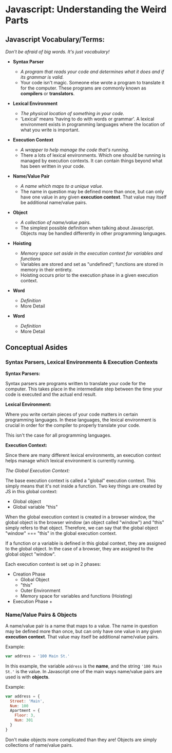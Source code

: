 # Javascript: Understanding the Weird Parts

## Javascript Vocabulary/Terms:

*Don't be afraid of big words. It's just vocabulary!*

+ **Syntax Parser**
  - *A program that reads your code and determines what it does and if its
  grammar is valid.*
  - Your code isn't magic. Someone else wrote a program to translate it for the
  computer. These programs are commonly known as **compilers** or **translators**.

+ **Lexical Environment**
  - *The physical location of something in your code.*
  - 'Lexical' means 'having to do with words or grammar'. A lexical environment
  exists in programming languages where the location of what you write is important.

+ **Execution Context**
  - *A wrapper to help manage the code that's running.*
  - There a lots of lexical environments. Which one should be running is managed
  by execution contexts. It can contain things beyond what has been written in
  your code.

+ **Name/Value Pair**
  - *A name which maps to a unique value.*
  - The name in question may be defined more than once, but can only have one value
  in any given **execution context**. That value may itself be additional name/value pairs.

+ **Object**
  - *A collection of name/value pairs.*
  - The simplest possible definition when talking about Javascript. Objects may be
  handled differently in other programming languages.

+ **Hoisting**
  - *Memory space set aside in the execution context for variables and functions*
  - Variables are stored and set as "undefined"; functions are stored in memory in their entirety.
  - Hoisting occurs prior to the execution phase in a given execution context.

+ **Word**
  - *Definition*
  - More Detail

+ **Word**
  - *Definition*
  - More Detail

## Conceptual Asides

### Syntax Parsers, Lexical Environments & Execution Contexts

**Syntax Parsers:**

Syntax parsers are programs written to translate your code for the computer. This
takes place in the intermediate step between the time your code is executed and the
actual end result.

**Lexical Environment:**

Where you write certain pieces of your code matters in certain programming languages. In these languages, the lexical environment is crucial in
order for the compiler to properly translate your code.

This isn't the case for all programming languages.

**Execution Context:**

Since there are many different lexical environments, an execution context helps
manage which lexical environment is currently running.

*The Global Execution Context:*

The base execution context is called a "global" execution context. This simply means
that it's not inside a function. Two key things are created by JS in this global
context:

  + Global object
  + Global variable "this"

When the global execution context is created in a browser window, the global
object is the browser window (an object called "window") and "this" simply refers
to that object. Therefore, we can say that the global object "window" === "this"
in the global execution context.

If a function or a variable is defined in this global context, they are assigned
to the global object. In the case of a browser, they are assigned to the global
object "window".

Each execution context is set up in 2 phases:

  + Creation Phase
    + Global Object
    + "this"
    + Outer Environment
    + Memory space for variables and functions (Hoisting)
  + Execution Phase
    +

### Name/Value Pairs & Objects

A name/value pair is a name that maps to a value. The name in question may be defined
more than once, but can only have one value in any given **execution context**.
That value may itself be additional name/value pairs.

Example:

```javascript
var address = '100 Main St.'
```

In this example, the variable `address` is the **name**, and the string `'100 Main St.'`
is the value. In Javascript one of the main ways name/value pairs are used is with
**objects**.

Example:

```javascript
var address = {
  Street: 'Main',
  Num: 100
  Apartment = {
    Floor: 3,
    Num: 301
  }
}
```
Don't make objects more complicated than they are! Objects are simply collections
of name/value pairs.
